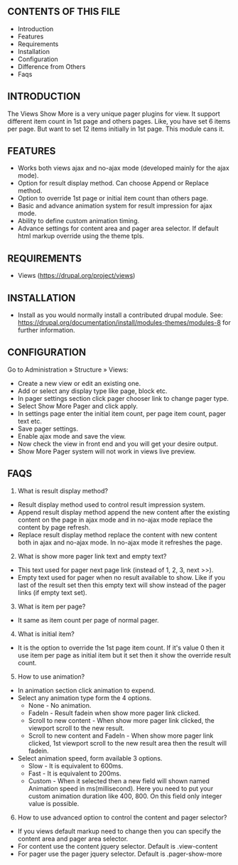 CONTENTS OF THIS FILE
---------------------
 * Introduction
 * Features
 * Requirements
 * Installation
 * Configuration
 * Difference from Others
 * Faqs

INTRODUCTION
------------
The Views Show More is a very unique pager plugins for view.
It support different item count in 1st page and others pages.
Like, you have set 6 items per page. But want to set 12 items
initially in 1st page. This module cans it.

FEATURES
--------
* Works both views ajax and no-ajax mode (developed mainly for the ajax mode).
* Option for result display method. Can choose Append or Replace method.
* Option to override 1st page or initial item count than others page.
* Basic and advance animation system for result impression for ajax mode.
* Ability to define custom animation timing.
* Advance settings for content area and pager area selector. If default html
  markup override using the theme tpls.

REQUIREMENTS
------------
 * Views (https://drupal.org/project/views)

INSTALLATION
------------
 * Install as you would normally install a contributed drupal module. See:
   https://drupal.org/documentation/install/modules-themes/modules-8
   for further information.

CONFIGURATION
-------------
 Go to Administration » Structure » Views:

   * Create a new view or edit an existing one.
   * Add or select any display type like page, block etc.
   * In pager settings section click pager chooser link to change pager type.
   * Select Show More Pager and click apply.
   * In settings page enter the initial item count, per page item
     count, pager text etc.
   * Save pager settings.
   * Enable ajax mode and save the view.
   * Now check the view in front end and you will get your desire output.
   * Show More Pager system will not work in views live preview.

FAQS
----
1. What is result display method?
  * Result display method used to control result impression system.
  * Append result display method append the new content after the existing
    content on the page in ajax mode and in no-ajax mode replace the content
    by page refresh.
  * Replace result display method replace the content with new content both
    in ajax and no-ajax mode. In no-ajax mode it refreshes the page.

2. What is show more pager link text and empty text?
  * This text used for pager next page link (instead of 1, 2, 3, next >>).
  * Empty text used for pager when no result available to show. Like if you
    last of the result set then this empty text will show instead of the pager
    links (if empty text set).

3. What is item per page?
  * It same as item count per page of normal pager.

4. What is initial item?
  * It is the option to override the 1st page item count. If it's value 0 then
    it use item per page as initial item but it set then it show the override
    result count.

5. How to use animation?
  * In animation section click animation to expend.
  * Select any animation type form the 4 options.
    * None - No animation.
    * FadeIn - Result fadein when show more pager link clicked.
    * Scroll to new content - When show more pager link clicked, the viewport
      scroll to the new result.
    * Scroll to new content and FadeIn - When show more pager link clicked, 1st
      viewport scroll to the new result area then the result will fadein.
  * Select animation speed, form available 3 options.
    * Slow - It is equivalent to 600ms.
    * Fast - It is equivalent to 200ms.
    * Custom - When it selected then a new field will shown named Animation
      speed in ms(millisecond). Here you need to put your custom animation
      duration like 400, 800. On this field only integer value is possible.

6. How to use advanced option to control the content and pager selector?
  * If you views default markup need to change then you can specify the content
    area and pager area selector.
  * For content use the content jquery selector. Default is .view-content
  * For pager use the pager jquery selector. Default is .pager-show-more
